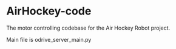 # AirHockey-code

The motor controlling codebase for the Air Hockey Robot project.

Main file is odrive_server_main.py
